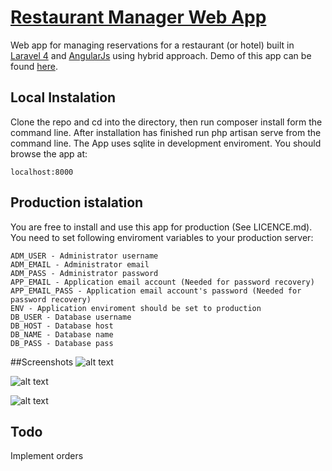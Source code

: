# [Restaurant Manager Web App](restaurantmanager.gopagoda.com)

Web app for managing reservations for a restaurant (or hotel) built in [Laravel 4](http://laravel.com) and [AngularJs](https://angularjs.org) using hybrid approach. Demo of this app can be found [here](http://restaurantmanager.gopagoda.com).

## Local Instalation 
Clone the repo and cd into the directory, then run composer install form the command line. After installation has finished run php artisan serve from the command line. The App uses sqlite in development enviroment. You should browse the app at:
	
	localhost:8000

## Production istalation
You are free to install and use this app for production (See LICENCE.md). You need to set following enviroment variables to your production server:
	
	ADM_USER - Administrator username
	ADM_EMAIL - Administrator email 
	ADM_PASS - Administrator password
	APP_EMAIL - Application email account (Needed for password recovery)
	APP_EMAIL_PASS - Application email account's password (Needed for password recovery)
	ENV - Application enviroment should be set to production
	DB_USER - Database username
	DB_HOST - Database host
	DB_NAME - Database name
	DB_PASS - Database pass

##Screenshots
![alt text](https://github.com/slawisha/RestaurantManager/blob/master/restMan0.jpg")

![alt text](https://github.com/slawisha/RestaurantManager/blob/master/restMan1.jpg")

![alt text](https://github.com/slawisha/RestaurantManager/blob/master/restMan2.jpg")


## Todo
Implement orders
	

